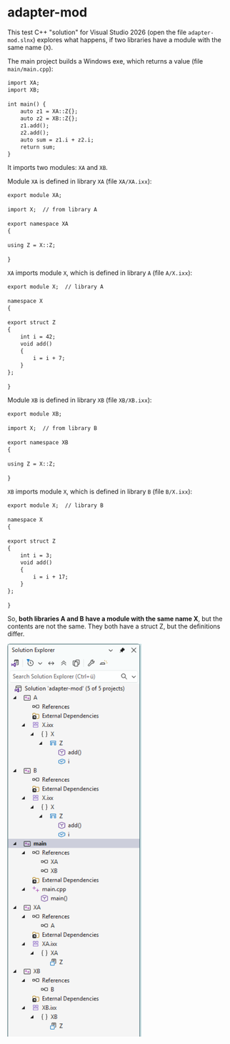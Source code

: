 # adapter-mod

This test C++ "solution" for Visual Studio 2026 (open the file `adapter-mod.slnx`) explores
what happens, if two libraries have a module with the same name (`X`).

The main project builds a Windows exe, which returns a value (file `main/main.cpp`):

    import XA;
    import XB;

    int main() {
        auto z1 = XA::Z{};
        auto z2 = XB::Z{};
        z1.add();
        z2.add();
        auto sum = z1.i + z2.i;
        return sum;
    }

It imports two modules: `XA` and `XB`.

Module `XA` is defined in library `XA` (file `XA/XA.ixx`):

    export module XA;

    import X;  // from library A

    export namespace XA
    {

    using Z = X::Z;

    }

`XA` imports module `X`, which is defined in library `A` (file `A/X.ixx`):

    export module X;  // library A

    namespace X
    {

    export struct Z
    {
        int i = 42;
        void add()
        {
            i = i + 7;
        }
    };

    }


Module `XB` is defined in library `XB` (file `XB/XB.ixx`):

    export module XB;

    import X;  // from library B

    export namespace XB
    {

    using Z = X::Z;

    }

`XB` imports module `X`, which is defined in library `B` (file `B/X.ixx`):

    export module X;  // library B

    namespace X
    {

    export struct Z
    {
        int i = 3;
        void add()
        {
            i = i + 17;
        }
    };

    }

So, **both libraries A and B have a module with the same name X**, but the contents
are not the same. They both have a struct Z, but the definitions differ.


<img src="/assets/solution-screenshot.png" alt="Solution screenshot" width="300"/>
